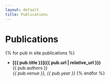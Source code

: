 ```yaml
---
layout: default
title: Publications
---
```


# Publications

{% for pub in site.publications %}
- **[{{ pub.title }}]({{ pub.url | relative_url }})**  
  {{ pub.authors }}  
  *{{ pub.venue }}, {{ pub.year }}*
{% endfor %}
